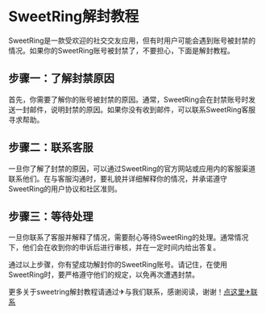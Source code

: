 # SweetRing解封教程

SweetRing是一款受欢迎的社交交友应用，但有时用户可能会遇到账号被封禁的情况。如果你的SweetRing账号被封禁了，不要担心，下面是解封教程。

## 步骤一：了解封禁原因

首先，你需要了解你的账号被封禁的原因。通常，SweetRing会在封禁账号时发送一封邮件，说明封禁的原因。如果你没有收到邮件，可以联系SweetRing客服寻求帮助。

## 步骤二：联系客服

一旦你了解了封禁的原因，可以通过SweetRing的官方网站或应用内的客服渠道联系他们。在与客服沟通时，要礼貌并详细解释你的情况，并承诺遵守SweetRing的用户协议和社区准则。

## 步骤三：等待处理

一旦你联系了客服并解释了情况，需要耐心等待SweetRing的处理。通常情况下，他们会在收到你的申诉后进行审核，并在一定时间内给出答复。

通过以上步骤，你有望成功解封你的SweetRing账号。请记住，在使用SweetRing时，要严格遵守他们的规定，以免再次遭遇封禁。

更多关于sweetring解封教程请通过✈与我们联系，感谢阅读，谢谢！[点这里✈联系](https://111.k02.cc)